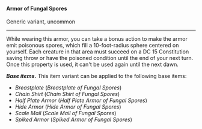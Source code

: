 #### Armor of Fungal Spores

Generic variant, uncommon

---

While wearing this armor, you can take a bonus action to make the armor emit poisonous spores, which fill a 10-foot-radius sphere centered on yourself. Each creature in that area must succeed on a DC 15 Constitution saving throw or have the poisoned condition until the end of your next turn. Once this property is used, it can't be used again until the next dawn.

***Base items.*** This item variant can be applied to the following base items:

- *Breastplate* (*Breastplate of Fungal Spores*)
- *Chain Shirt* (*Chain Shirt of Fungal Spores*)
- *Half Plate Armor* (*Half Plate Armor of Fungal Spores*)
- *Hide Armor* (*Hide Armor of Fungal Spores*)
- *Scale Mail* (*Scale Mail of Fungal Spores*)
- *Spiked Armor* (*Spiked Armor of Fungal Spores*)
